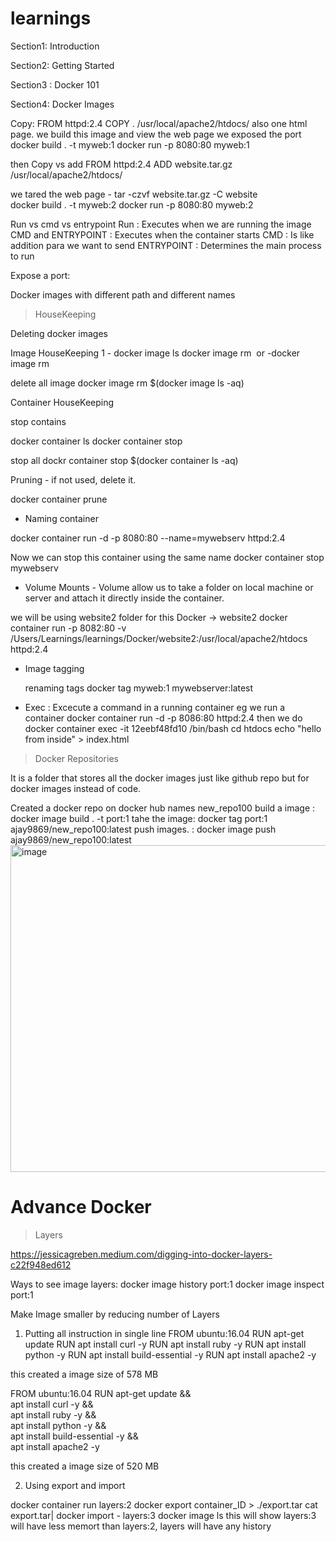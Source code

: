 # learnings

Section1: Introduction

Section2: Getting Started

Section3 : Docker 101

Section4: Docker Images

Copy: FROM httpd:2.4
COPY . /usr/local/apache2/htdocs/
also one html page.
 we build this image 
 and view the web page we exposed the port
 docker build . -t myweb:1
 docker run -p 8080:80 myweb:1

then Copy vs add
FROM httpd:2.4
ADD website.tar.gz /usr/local/apache2/htdocs/

we tared the web page -    tar -czvf website.tar.gz -C website  
docker build . -t myweb:2 
 docker run -p 8080:80 myweb:2

 Run vs cmd vs entrypoint
 Run : Executes when we are running the image
 CMD and ENTRYPOINT : Executes when the container starts
   CMD : Is like addition para we want to send
   ENTRYPOINT : Determines the main process to run
 
 Expose a port:

 Docker images with different path and different names







> HouseKeeping

Deleting docker images

Image HouseKeeping
1 - docker image ls
docker image rm <image id from above cmd> 
or
-docker image rm <image name>

delete all image
docker image rm $(docker image ls -aq)


Container HouseKeeping

stop contains

docker container ls
docker container stop <container ID>

stop all
dockr container stop $(docker container ls -aq)


Pruning - if not used, delete it. 

docker container prune


- Naming container

docker container run -d -p 8080:80 --name=mywebserv httpd:2.4
 
 Now we can stop this container using the same name
  docker container stop mywebserv



- Volume Mounts - Volume allow us to take a folder on local machine or server and attach it directly inside the container.

 we will be using website2 folder for this  Docker -> website2
    docker container run -p 8082:80 -v  /Users/Learnings/learnings/Docker/website2:/usr/local/apache2/htdocs httpd:2.4

- Image tagging

  renaming tags
  docker tag myweb:1 mywebserver:latest


- Exec : Excecute a command in a running container
  eg we run a container 
   docker container run -d -p 8086:80 httpd:2.4
   then we do
   docker container exec -it 12eebf48fd10 /bin/bash
    cd htdocs
    echo "hello from inside" > index.html     <!-- overwrites index.html with the text "hello from inside" -->



> Docker Repositories 

It is a folder that stores all the docker images just like github repo but for docker images instead of code.

 Created a docker repo on docker hub names new_repo100
 build a image :  docker image build . -t port:1
 tahe the image: docker tag port:1 ajay9869/new_repo100:latest
 push images.  : docker image push ajay9869/new_repo100:latest
 <img width="854" height="523" alt="image" src="https://github.com/user-attachments/assets/45a8dff4-faed-425f-9312-27d10ea0261c" />


 # Advance Docker

 > Layers
  
  https://jessicagreben.medium.com/digging-into-docker-layers-c22f948ed612 

Ways to see image layers:
docker image history port:1
docker image inspect port:1

Make Image smaller by reducing number of Layers
1. Putting all instruction in single line
FROM ubuntu:16.04
RUN apt-get update
RUN apt install curl -y
RUN apt install ruby -y
RUN apt install python -y
RUN apt install build-essential -y
RUN apt install apache2 -y

this created a image size of 578 MB

FROM ubuntu:16.04
RUN apt-get update && \
 apt install curl -y && \
 apt install ruby -y && \
 apt install python -y && \
 apt install build-essential -y && \
 apt install apache2 -y

 this created a image size of 520 MB


2. Using export and import

docker container run layers:2
docker export container_ID > ./export.tar
cat export.tar| docker import - layers:3
docker image ls     this will show layers:3 will have less memort than layers:2, layers will have any history








